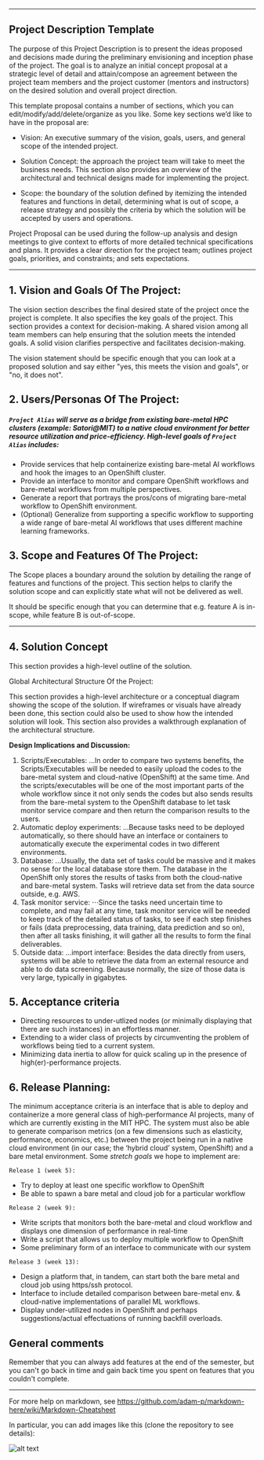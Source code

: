 ** **

## Project Description Template

The purpose of this Project Description is to present the ideas proposed and decisions made during the preliminary envisioning and inception phase of the project. The goal is to analyze an initial concept proposal at a strategic level of detail and attain/compose an agreement between the project team members and the project customer (mentors and instructors) on the desired solution and overall project direction.

This template proposal contains a number of sections, which you can edit/modify/add/delete/organize as you like.  Some key sections we’d like to have in the proposal are:

- Vision: An executive summary of the vision, goals, users, and general scope of the intended project.

- Solution Concept: the approach the project team will take to meet the business needs. This section also provides an overview of the architectural and technical designs made for implementing the project.

- Scope: the boundary of the solution defined by itemizing the intended features and functions in detail, determining what is out of scope, a release strategy and possibly the criteria by which the solution will be accepted by users and operations.

Project Proposal can be used during the follow-up analysis and design meetings to give context to efforts of more detailed technical specifications and plans. It provides a clear direction for the project team; outlines project goals, priorities, and constraints; and sets expectations.

** **

## 1.   Vision and Goals Of The Project:

The vision section describes the final desired state of the project once the project is complete. It also specifies the key goals of the project. This section provides a context for decision-making. A shared vision among all team members can help ensuring that the solution meets the intended goals. A solid vision clarifies perspective and facilitates decision-making.

The vision statement should be specific enough that you can look at a proposed solution and say either "yes, this meets the vision and goals", or "no, it does not".

## 2. Users/Personas Of The Project:

##### `Project Alias` will serve as a bridge from existing bare-metal HPC clusters (example: Satori@MIT) to a native cloud environment for better resource utilization and price-efficiency. High-level goals of `Project Alias` includes:

- Provide services that help containerize existing bare-metal AI workflows and hook the images to an OpenShift cluster.
- Provide an interface to monitor and compare OpenShift workflows and bare-metal workflows from multiple perspectives.
- Generate a report that portrays the pros/cons of migrating bare-metal workflow to OpenShift environment.
- (Optional) Generalize from supporting a specific workflow to supporting a wide range of bare-metal AI workflows that uses different machine learning frameworks.


## 3.   Scope and Features Of The Project:

The Scope places a boundary around the solution by detailing the range of features and functions of the project. This section helps to clarify the solution scope and can explicitly state what will not be delivered as well.

It should be specific enough that you can determine that e.g. feature A is in-scope, while feature B is out-of-scope.

** **

## 4. Solution Concept

This section provides a high-level outline of the solution.

Global Architectural Structure Of the Project:

This section provides a high-level architecture or a conceptual diagram showing the scope of the solution. If wireframes or visuals have already been done, this section could also be used to show how the intended solution will look. This section also provides a walkthrough explanation of the architectural structure.

**Design Implications and Discussion:**

1. Scripts/Executables:
...In order to compare two systems benefits, the Scripts/Executables will be needed to easily upload the codes to the bare-metal system and cloud-native (OpenShift) at the same time. And the scripts/executables will be one of the most important parts of the whole workflow since it not only sends the codes but also sends results from the bare-metal system to the OpenShift database to let task monitor service compare and then return the comparison results to the users.
2. Automatic deploy experiments: 
...Because tasks need to be deployed automatically, so there should have an interface or containers to automatically execute the experimental codes in two different environments.
3. Database: 
...Usually, the data set of tasks could be massive and it makes no sense for the local database store them. The database in the OpenShift only stores the results of tasks from both the cloud-native and bare-metal system. Tasks will retrieve data set from the data source outside, e.g. AWS.
4. Task monitor service: 
⋅⋅⋅Since the tasks need uncertain time to complete, and may fail at any time, task monitor service will be needed to keep track of the detailed status of tasks, to see if each step finishes or fails (data preprocessing, data training, data prediction and so on), then after all tasks finishing, it will gather all the results to form the final deliverables.
5. Outside data:
...import interface: Besides the data directly from users, systems will be able to retrieve the data from an external resource and able to do data screening. Because normally, the size of those data is very large, typically in gigabytes. 

## 5. Acceptance criteria

- Directing resources to under-utlized nodes (or minimally displaying that there are such instances) in an effortless manner.
- Extending to a wider class of projects by circumventing the problem of workflows being tied to a current system.
- Minimizing data inertia to allow for quick scaling up in the presence of high(er)-performance projects.

## 6.  Release Planning:

The minimum acceptance criteria is an interface that is able to deploy and containerize a more general class of high-performance AI projects, many of which are currently existing in the MIT HPC. The system must also be able to generate comparison metrics (on a few dimensions such as elasticity, performance, economics, etc.) between the project being run in a native cloud environment (in our case; the ‘hybrid cloud’ system, OpenShift) and a bare metal environment. Some *stretch goals* we hope to implement are:

`Release 1 (week 5):` 
- Try to deploy at least one specific workflow to OpenShift
- Be able to spawn a bare metal and cloud job for a particular workflow

`Release 2 (week 9):` 
- Write scripts that monitors both the bare-metal and cloud workflow and displays one dimension of performance in real-time
- Write a script that allows us to deploy multiple workflow to OpenShift
- Some preliminary form of an interface to communicate with our system 

`Release 3 (week 13):` 
- Design a platform that, in tandem, can start both the bare metal and cloud job using https/ssh protocol.
- Interface to include detailed comparison between bare-metal env. & cloud-native implementations of parallel ML workflows.
- Display under-utilized nodes in OpenShift and perhaps suggestions/actual effectuations of running backfill overloads.


## General comments

Remember that you can always add features at the end of the semester, but you can't go back in time and gain back time you spent on features that you couldn't complete.

** **

For more help on markdown, see
https://github.com/adam-p/markdown-here/wiki/Markdown-Cheatsheet

In particular, you can add images like this (clone the repository to see details):

![alt text](https://github.com/BU-NU-CLOUD-SP18/sample-project/raw/master/cloud.png "Hover text")


